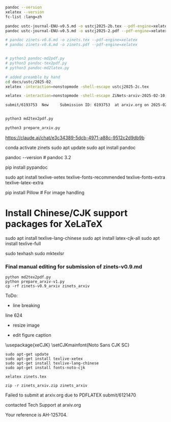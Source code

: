 ```bash
pandoc --version
xelatex --version
fc-list :lang=zh

pandoc ustc-journal-ENU-v0.5.md -o ustcj2025-2b.tex --pdf-engine=xelatex
pandoc ustc-journal-ENU-v0.5.md -o ustcj2025-2.pdf --pdf-engine=xelatex

# pandoc zinets-v0.8.md -o zinets.tex --pdf-engine=xelatex
# pandoc zinets-v0.8.md -o zinets.pdf --pdf-engine=xelatex


# python3 pandoc-md2pdf.py
# python3 pandoc-tex2pdf.py
# python3 pandoc-md2latex.py

# added preamble by hand 
cd docs/ustc/2025-02
xelatex -interaction=nonstopmode -shell-escape ustcj2025-2c.tex

xelatex -interaction=nonstopmode -shell-escape ZiNets-arxiv-2025-02-10.tex

submit/6193753 	New  	Submission ID: 6193753  at arxiv.org on 2025-02-10


python3 md2tex2pdf.py

python3 prepare_arxiv.py
```

https://claude.ai/chat/e3c34389-5dcb-4971-a88c-9512c2d9db9b


conda activate zinets
sudo apt update
sudo apt install pandoc

pandoc --version  # pandoc 3.2

pip install pypandoc

sudo apt install texlive-xetex texlive-fonts-recommended texlive-fonts-extra texlive-latex-extra

pip install Pillow  # For image handling

# Install Chinese/CJK support packages for XeLaTeX
sudo apt install texlive-lang-chinese
sudo apt install latex-cjk-all
sudo apt install texlive-full


sudo texhash
sudo mktexlsr


### Final manual editing for submission of zinets-v0.9.md
```
python md2tex2pdf.py
python prepare_arxiv-v1.py
cp -rf zinets-v0.9_arxiv zinets_arxiv
```

ToDo:
- line breaking

line 624

- resize image

- edit figure caption

\usepackage{xeCJK}
\setCJKmainfont{Noto Sans CJK SC}

```
sudo apt-get update
sudo apt-get install texlive-xetex
sudo apt-get install texlive-lang-chinese
sudo apt-get install fonts-noto-cjk

xelatex zinets.tex

zip -r zinets_arxiv.zip zinets_arxiv

```


Failed to submit at arxiv.org
due to PDFLATEX
submit/6121470

contacted Tech Support at arxiv.org

Your reference is AH-125704.